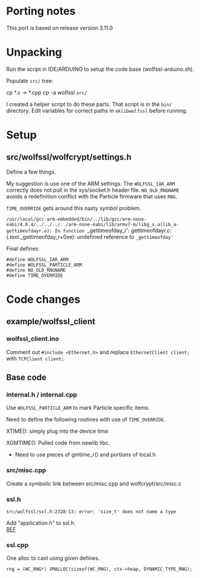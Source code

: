 # Porting notes 

This port is based on release version 3.11.0

# Unpacking

Run the script in IDE/ARDUINO to setup the code base (wolfssl-arduino.sh).

Populate `src/` tree:

cp *.c -> *.cpp
cp -a wolfssl `src/`

I created a helper script to do these parts.  That script is in the 
`bin/` directory.  Edit variables for correct paths in `mklibwolfssl`
before running.

# Setup

## src/wolfssl/wolfcrypt/settings.h

Define a few things.

My suggestion is use one of the ARM settings.  The
`WOLFSSL_IAR_ARM` correctly does not pull in the sys/socket.h
header file.  `NO_OLD_RNGNAME` avoids a redefinition conflict
with the Particle firmware that uses `RNG`.

`TIME_OVERRIDE` gets around this nasty symbol problem.

`/usr/local/gcc-arm-embedded/bin/../lib/gcc/arm-none-eabi/4.8.4/../../../../arm-none-eabi/lib/armv7-m/libg_s.a(lib_a-gettimeofdayr.o): In function `_gettimeofday_r':
gettimeofdayr.c:(.text._gettimeofday_r+0xe): undefined reference to `_gettimeofday'`

Final defines:

```
#define WOLFSSL_IAR_ARM
#define WOLFSSL_PARTICLE_ARM
#define NO_OLD_RNGNAME
#define TIME_OVERRIDE
```

# Code changes

## example/wolfssl_client

### wolfssl_client.ino

Comment out `#include <Ethernet.h>` and replace `EthernetClient client;`
with `TCPClient client;`

## Base code

### internal.h / internal.cpp

Use `WOLFSSL_PARTICLE_ARM` to mark Particle specific items.

Need to define the following routines with use of `TIME_OVERRIDE`.

XTIME(): simply plug into the device time

XGMTIME(): Pulled code from newlib libc.

* Need to use pieces of gmtime_r() and portions of local.h

### src/misc.cpp

Create a symbolic link between src/misc.cpp and
wolfcrypt/src/misc.c

### ssl.h

`src/wolfssl/ssl.h:2328:13: error: 'size_t' does not name a type`

Add "application.h" to ssl.h.  
[REF](https://community.particle.io/t/digole-uart-i2c-spi-display-library/2392/281?u=cermak)

### ssl.cpp

One alloc to cast using given defines.

`rng = (WC_RNG*) XMALLOC(sizeof(WC_RNG), ctx->heap, DYNAMIC_TYPE_RNG);`


